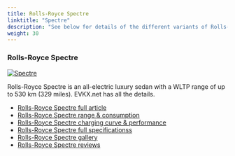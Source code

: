 ```yaml
---
title: Rolls-Royce Spectre
linktitle: "Spectre"
description: "See below for details of the different variants of Rolls-Royce Spectre"
weight: 30
---
```

### Rolls-Royce Spectre

<a href="spectre/"><img src="https://media.evkx.net/multimedia/models/rolls-royce/spectre/spectre/main_1_st.jpg" class="img-fluid" alt="Spectre" ></a>

Rolls-Royce Spectre is an all-electric luxury sedan with a WLTP range of up to 530 km (329 miles). EVKX.net has all the details. 

- [Rolls-Royce Spectre full article](spectre/)
- [Rolls-Royce Spectre range & consumption](spectre/rangeandconsumption/)
- [Rolls-Royce Spectre charging curve & performance](spectre/chargingcurve/)
- [Rolls-Royce Spectre full specificationss](spectre/specifications/)
- [Rolls-Royce Spectre gallery](spectre/gallery/)
- [Rolls-Royce Spectre reviews](spectre/reviews/)


